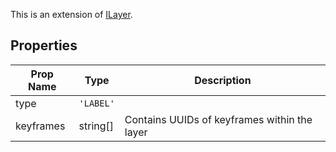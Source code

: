 This is an extension of [ILayer](/Documentation/Interfaces/ILayer.md). 

## Properties

| Prop Name | Type | Description |
| --------------------- | ------ | ------------------- |
| type | `'LABEL'` |  |
| keyframes | string[] | Contains UUIDs of keyframes within the layer |